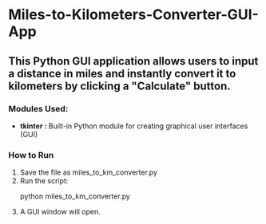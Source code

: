 # Miles-to-Kilometers-Converter-GUI-App
<h2>This Python GUI application allows users to input a distance in miles and instantly convert it to kilometers by clicking a "Calculate" button.</h2>

<h3>Modules Used:</h3>
<ul>
  <li><b>tkinter :</b>	Built-in Python module for creating graphical user interfaces (GUI)</li>
</ul>

<h3>How to Run</h3>
<ol>
  <li>Save the file as miles_to_km_converter.py</li>
  <li>Run the script:
    <p>python miles_to_km_converter.py</p>
  </li>
  <li>A GUI window will open.</li>
</ol>
